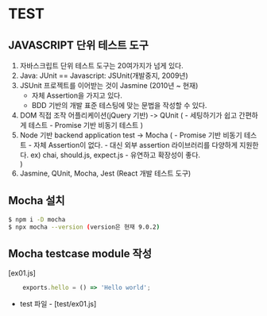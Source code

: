 # TEST

## JAVASCRIPT 단위 테스트 도구
1. 자바스크립트 단위 테스트 도구는 20여가지가 넘게 있다.
2. Java: JUnit == Javascript: JSUnit(개발중지, 2009년)
3. JSUnit 프로젝트를 이어받는 것이 Jasmine (2010년 ~ 현재)
    - 자체 Assertion을 가지고 있다.
    - BDD 기반의 개발 표준 테스팅에 맞는 문법을 작성할 수 있다.
4. DOM 직접 조작 어플리케이션(jQuery 기반)
    -> QUnit
    (
         - 세팅하기가 쉽고 간편하게 테스트
         - Promise 기반 비동기 테스트
    )
5. Node 기반 backend application test
    -> Mocha
    (
        - Promise 기반 비동기 테스트
        - 자체 Assertion이 없다.
        - 대신 외부 assertion 라이브러리를 다양하게 지원한다. ex) chai, should.js, expect.js
        - 유연하고 확장성이 좋다.    
    )
6. Jasmine, QUnit, Mocha, Jest (React 개발 테스트 도구)

## Mocha 설치
``` bash
$ npm i -D mocha
$ npx mocha --version (version은 현재 9.0.2)
```

## Mocha testcase module 작성
[ex01.js]
```javascript
    exports.hello = () => 'Hello world';
```

- test 파일 -
[test/ex01.js]
```javascript

```
